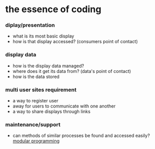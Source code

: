 # the essence of coding 

### diplay/presentation
+ what is its most basic display
+ how is that display accessed? (consumers point of contact)

### display data
+ how is the display data managed?
+ where does it get its data from? (data's point of contact)
+ how is the data stored


### multi user sites requirement
+ a way to register user
+ away for users to communicate with one another
+ a way to share displays through links

### maintenance/support
+ can methods of similar processes be found and accessed easily? [modular programming](https://en.wikipedia.org/wiki/Modular_programming)
